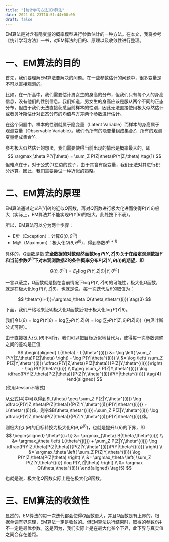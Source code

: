 ```yaml
---
title: "[统计学习方法]EM算法"
date: 2021-04-23T10:51:44+08:00
draft: false
---
```

EM算法是对含有隐变量的概率模型进行参数估计的一种方法。在本文，我将参考《统计学习方法》一书，对EM算法的目的、原理以及收敛性进行整理。

# 一、EM算法的目的
首先，我们要理解EM算法要解决的问题。在一些参数估计的问题中，很多变量是不可以直接观测的。

比如，在一所高中，我们需要估计男女生的身高的分布，但我们只有每个人的身高信息，没有他们的性别信息。我们知道，男女生的身高应该是服从两个不同的正态分布，但由于我们无法直接获悉当前样本的性别，因此无法直接使用极大似然估计或者贝叶斯估计对正态分布的均值与方差两个参数进行估计。

在这个问题中，样本的性别就属于隐变量（Latent Variable）而样本的身高属于观测变量（Observable Variable）。我们令所有的隐变量组成集合$Z$，所有的观测变量组成集合$Y$。

参考极大似然估计的想法，我们需要使得当前出现的情形是概率最大的，即
$$
\argmax_\theta P(Y|\theta) = \sum_Z P(Z|\theta)P(Y|Z,\theta) \tag{1}
$$
但难点在于，对于公式(1)左边的式子，由于其含有隐变量，我们无法对其进行积分运算。因此，我们需要尝试一种近似的策略。

# 二、EM算法的原理
EM算法通过定义$P(Y|\theta)$的近似$Q$函数，再对$Q$函数进行极大化进而使得$P(Y|\theta)$极大（实际上，EM算法并不能实现$P(Y|\theta)$的极大，此处按下不表）。

所以，EM算法可以分为两个步骤：
- E步（Exception）：计算$Q(\theta,\theta^{(i)})$
- M步（Maximum）：极大化$Q(\theta,\theta^{(i)})$，得到参数$\theta^{(i+1)}$

具体的，$Q$函数是指 **完全数据的对数似然函数$\log P(Y,Z|\theta)$关于在给定观测数据$Y$和当前参数$\theta^{(i)}$下对未观测数据$Z$的条件概率分布$P(Z|Y,\theta(i))$的期望，即**

$$
Q(\theta,\theta^{(i)})=E_z[\log P(Y,Z|\theta)|Y,\theta^{(i)}] \tag{2}
$$

一言以蔽之，$Q$函数就是指在当前情况下$\log P(Y,Z|\theta)$的可能性，极大化$Q$函数，就是在极大化$\log P(Y,Z|\theta)$，也就是说，每一次迭代后$\theta$的取值为：

$$
\theta^{(i+1)}=\argmax_\theta Q(\theta,\theta^{(i)}) \tag{3}
$$

下面，我们严格地来证明极大化$Q$函数近似于极大化$\log P(Y|\theta)$。

我们令$L(\theta)=\log P(Y|\theta) = \log \sum_Z P(Y,Z|\theta) = \log \left( \sum_Z P(Y|Z,\theta)P(Z|\theta) \right)$（由贝叶斯公式可得）。

由于直接极大化$L(\theta)$不可行，我们可以把目标近似地替代为，使得每一次参数调整之间的差均是正值
$$
\begin{aligned}
    L(\theta) - L(\theta^{(i)}) &= \log \left( \sum_Z P(Y|Z,\theta)P(Z|\theta) \right) - \log P(Y|\theta^{(i)}) \\
    &= \log \left( \sum_Z P(Z|Y,\theta^{(i)}) \dfrac{P(Y|Z,\theta)P(Z|\theta)}{P(Z|Y,\theta^{(i)})}\right) - \log P(Y|\theta^{(i)}) \\
    &\geq \sum_Z P(Z|Y,\theta^{(i)}) \log \dfrac{P(Y|Z,\theta)P(Z|\theta)}{P(Z|Y,\theta^{(i)})P(Y|\theta^{(i)})} \tag{4}
\end{aligned}
$$
(使用Jesson不等式)

从公式(4)中可以得到$L(\theta) \geq \sum_Z P(Z|Y,\theta^{(i)}) \log \dfrac{P(Y|Z,\theta)P(Z|\theta)}{P(Z|Y,\theta^{(i)})P(Y|\theta^{(i)})} + L(\theta^{(i)})$，则令$B(\theta,\theta^{(i)})=\sum_Z P(Z|Y,\theta^{(i)}) \log \dfrac{P(Y|Z,\theta)P(Z|\theta)}{P(Z|Y,\theta^{(i)})P(Y|\theta^{(i)})}$。

则极大化$L(\theta)$的目标转换为极大化$B(\theta,\theta^{(i)})$，也就是提升$L(\theta)$的下界，即
$$
\begin{aligned}
    \theta^{(i+1)} &= \argmax_{\theta} B(\theta,\theta^{(i)}) \\
    &= \argmax_\theta \left( L(\theta^{(i)}) + \sum_Z P(Z|Y,\theta^{(i)}) \log \dfrac{P(Y|Z,\theta)P(Z|\theta)}{P(Z|Y,\theta^{(i)})P(Y|\theta^{(i)})} \right) \\
    &= \argmax_\theta \left( \sum_Z P(Z|Y,\theta^{(i)}) \log P(Y|Z,\theta)P(Z|\theta)  \right) \\
    &= \argmax_\theta \left( \sum_Z P(Z|Y,\theta^{(i)}) \log P(Y,Z|\theta) \right) \\
    &= \argmax Q(\theta,\theta^{(i)})
\end{aligned} \tag{5}
$$

也就是说，极大化$Q$函数实际上是在极大化$B$函数。

# 三、EM算法的收敛性
显然的，EM算法的每一次迭代都会使得$Q$函数更大，并且$Q$函数是有上界的。根据单调有界原理，EM算法一定是收敛的。但EM算法执行结束时，取得的参数$\theta$并不一定是最优参数。这是因为，我们实际上是在最大化某个下界，此下界与真实值之间会存在差距。